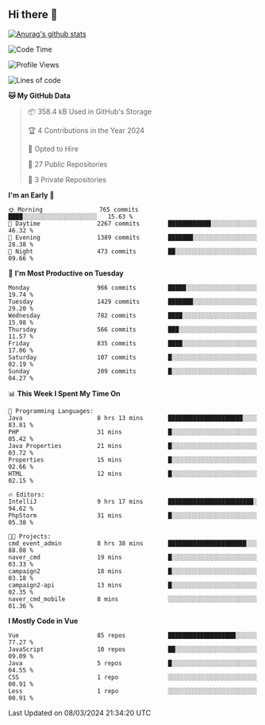## Hi there 👋

[![Anurag's github stats](https://github-readme-stats.vercel.app/api?username=Songwonseok)](https://github.com/anuraghazra/github-readme-stats)



<!--START_SECTION:waka-->
![Code Time](http://img.shields.io/badge/Code%20Time-2%2C707%20hrs%209%20mins-blue)

![Profile Views](http://img.shields.io/badge/Profile%20Views-0-blue)

![Lines of code](https://img.shields.io/badge/From%20Hello%20World%20I%27ve%20Written-34.8%20million%20lines%20of%20code-blue)

**🐱 My GitHub Data** 

> 📦 358.4 kB Used in GitHub's Storage 
 > 
> 🏆 4 Contributions in the Year 2024
 > 
> 💼 Opted to Hire
 > 
> 📜 27 Public Repositories 
 > 
> 🔑 3 Private Repositories 
 > 
**I'm an Early 🐤** 

```text
🌞 Morning                765 commits         ████░░░░░░░░░░░░░░░░░░░░░   15.63 % 
🌆 Daytime                2267 commits        ████████████░░░░░░░░░░░░░   46.32 % 
🌃 Evening                1389 commits        ███████░░░░░░░░░░░░░░░░░░   28.38 % 
🌙 Night                  473 commits         ██░░░░░░░░░░░░░░░░░░░░░░░   09.66 % 
```
📅 **I'm Most Productive on Tuesday** 

```text
Monday                   966 commits         █████░░░░░░░░░░░░░░░░░░░░   19.74 % 
Tuesday                  1429 commits        ███████░░░░░░░░░░░░░░░░░░   29.20 % 
Wednesday                782 commits         ████░░░░░░░░░░░░░░░░░░░░░   15.98 % 
Thursday                 566 commits         ███░░░░░░░░░░░░░░░░░░░░░░   11.57 % 
Friday                   835 commits         ████░░░░░░░░░░░░░░░░░░░░░   17.06 % 
Saturday                 107 commits         █░░░░░░░░░░░░░░░░░░░░░░░░   02.19 % 
Sunday                   209 commits         █░░░░░░░░░░░░░░░░░░░░░░░░   04.27 % 
```


📊 **This Week I Spent My Time On** 

```text
💬 Programming Languages: 
Java                     8 hrs 13 mins       █████████████████████░░░░   83.81 % 
PHP                      31 mins             █░░░░░░░░░░░░░░░░░░░░░░░░   05.42 % 
Java Properties          21 mins             █░░░░░░░░░░░░░░░░░░░░░░░░   03.72 % 
Properties               15 mins             █░░░░░░░░░░░░░░░░░░░░░░░░   02.66 % 
HTML                     12 mins             █░░░░░░░░░░░░░░░░░░░░░░░░   02.15 % 

🔥 Editors: 
IntelliJ                 9 hrs 17 mins       ████████████████████████░   94.62 % 
PhpStorm                 31 mins             █░░░░░░░░░░░░░░░░░░░░░░░░   05.38 % 

🐱‍💻 Projects: 
cmd_event_admin          8 hrs 38 mins       ██████████████████████░░░   88.08 % 
naver_cmd                19 mins             █░░░░░░░░░░░░░░░░░░░░░░░░   03.33 % 
campaign2                18 mins             █░░░░░░░░░░░░░░░░░░░░░░░░   03.18 % 
campaign2-api            13 mins             █░░░░░░░░░░░░░░░░░░░░░░░░   02.35 % 
naver_cmd_mobile         8 mins              ░░░░░░░░░░░░░░░░░░░░░░░░░   01.36 % 
```

**I Mostly Code in Vue** 

```text
Vue                      85 repos            ███████████████████░░░░░░   77.27 % 
JavaScript               10 repos            ██░░░░░░░░░░░░░░░░░░░░░░░   09.09 % 
Java                     5 repos             █░░░░░░░░░░░░░░░░░░░░░░░░   04.55 % 
CSS                      1 repo              ░░░░░░░░░░░░░░░░░░░░░░░░░   00.91 % 
Less                     1 repo              ░░░░░░░░░░░░░░░░░░░░░░░░░   00.91 % 
```




 Last Updated on 08/03/2024 21:34:20 UTC
<!--END_SECTION:waka-->
